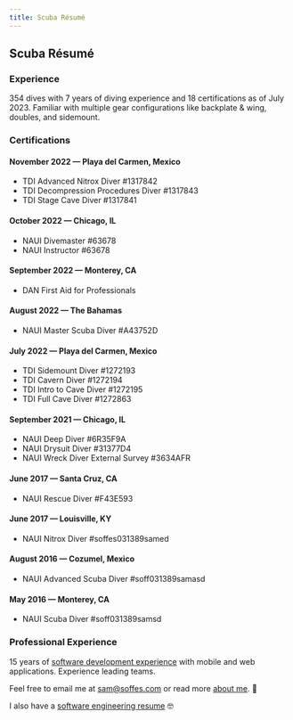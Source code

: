 ```yaml
---
title: Scuba Résumé
---
```


## Scuba Résumé

### Experience

354 dives with 7 years of diving experience and 18 certifications as of July 2023. Familiar with multiple gear configurations like backplate & wing, doubles, and sidemount.

### Certifications

#### November 2022 — Playa del Carmen, Mexico

* TDI Advanced Nitrox Diver #1317842
* TDI Decompression Procedures Diver #1317843
* TDI Stage Cave Diver #1317841

#### October 2022 — Chicago, IL

* NAUI Divemaster #63678
* NAUI Instructor #63678

#### September 2022 — Monterey, CA

* DAN First Aid for Professionals

#### August 2022 — The Bahamas

* NAUI Master Scuba Diver #A43752D

#### July 2022 — Playa del Carmen, Mexico

* TDI Sidemount Diver #1272193
* TDI Cavern Diver #1272194
* TDI Intro to Cave Diver #1272195
* TDI Full Cave Diver #1272863

#### September 2021 — Chicago, IL

* NAUI Deep Diver #6R35F9A
* NAUI Drysuit Diver #31377D4
* NAUI Wreck Diver External Survey #3634AFR

#### June 2017 — Santa Cruz, CA

* NAUI Rescue Diver #F43E593

#### June 2017 — Louisville, KY

* NAUI Nitrox Diver #soffes031389samed

#### August 2016 — Cozumel, Mexico

* NAUI Advanced Scuba Diver #soff031389samasd

#### May 2016 — Monterey, CA

* NAUI Scuba Diver #soff031389samsd

### Professional Experience

15 years of [software development experience](/resume) with mobile and web applications. Experience leading teams.

Feel free to email me at [sam@soffes.com](mailto:sam@soffes.com) or read more [about me](/about). 👋

I also have a [software engineering resume](/resume) 🤓
